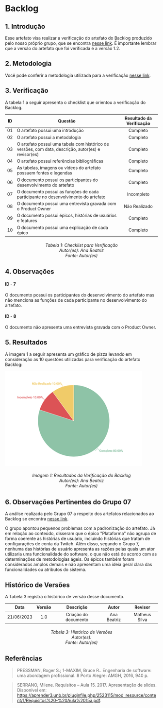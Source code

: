 # Backlog

## 1. Introdução
Esse artefato visa realizar a verificação do artefato do Backlog produzido pelo nosso próprio grupo, que se encontra [nesse link](https://requisitos-de-software.github.io/2023.1-Twitch/modelagem/backlog/).
É importante lembrar que a versão do artefato que foi verificada é a versão 1.2.

## 2. Metodologia
Você pode conferir a metodologia utilizada para a verificação [nesse link](https://requisitos-de-software.github.io/2023.1-Twitch/verificacao_grupo01/planejamento/).

## 3. Verificação

A tabela 1 a seguir apresenta o checklist que orientou a verificação do Backlog.

| ID |Questão| Resultado da Verificação |
| :---: | --- | :---: |
| 01 | O artefato possui uma introdução | Completo |
| 02 | O artefato possui a metodologia  | Completo |
| 03 | O artefato possui uma tabela com histórico de versões, com data, descrição, autor(es) e revisor(es)  | Completo |
| 04 | O artefato possui referências bibliográficas  | Completo |
| 05 | As tabelas, imagens ou vídeos do artefato possuem fontes e legendas | Completo |  |
| 06 | O documento possui os participantes do desenvolvimento do artefato | Completo |
| 07 | O documento possui as funções de cada participante no desenvolvimento do artefato | Incompleto |
| 08 | O documento possui uma entrevista gravada com o Product Owner | Não Realizado |
| 09 | O documento possui épicos, histórias de usuários e features | Completo |
| 10 | O documento possui uma explicação de cada épico | Completo |


<h6 align = "center"> Tabela 1: Checklist para Verificação
<br> Autor(es): Ana Beatriz
<br>Fonte: Autor(es)</h6>

## 4. Observações

#### ID - 7
O documento possui os participantes do desenvolvimento do artefato mas não menciona as funções de cada participante no desenvolvimento do artefato.

#### ID - 8
O documento não apresenta uma entrevista gravada com o Product Owner.


## 5. Resultados
A imagem 1 a seguir apresenta um gráfico de pizza levando em consideração as 10 questões utilizadas para verificação do artefato Backlog:

![Resultados Backlog](./imagens/verifica_backlog.png)

<h6 align = "center"> Imagem 1: Resultados da Verificação do Backlog
<br> Autor(es): Ana Beatriz
<br>Fonte: Autor(es)</h6>

## 6. Observações Pertinentes do Grupo 07
A análise realizada pelo Grupo 07 a respeito dos artefatos relacionados ao Backlog se encontra [nesse link](https://requisitos-de-software.github.io/2023.1-Petz/analise/teste/backlog/).

O grupo apontou pequenos problemas com a padronização do artefato. Já em relação ao conteúdo, disseram que o épico "Plataforma" não agrupa de forma coerente as histórias de usuário, incluindo histórias que tratam de configurações de conta da Twitch. Além disso, segundo o Grupo 7, nenhuma das histórias de usuário apresenta as razões pelas quais um ator utilizaria uma funcionalidade do software, o que não está de acordo com as determinações de metodologias ágeis. Os épicos também foram considerados amplos demais e não apresentam uma ideia geral clara das funcionalidades ou atributos do sistema.

## Histórico de Versões

A Tabela 3 registra o histórico de versão desse documento.

|**Data** | **Versão** | **Descrição** | **Autor** | **Revisor** |
|:---: | :---: | :---: | :---: | :---: |
| 21/06/2023| 1.0 | Criação do documento | Ana Beatriz | Matheus Silva |

<h6 align = "center"> Tabela 3: Histórico de Versões
<br> Autor(es): 
<br>Fonte: Autor(es)</h6>

## Referências
> PRESSMAN, Roger S.; 1-MAXIM, Bruce R.. Engenharia de software: uma abordagem profissional. 8 Porto Alegre: AMGH, 2016, 940 p.

>SERRANO, Milene. Requisitos – Aula 15. 2017. Apresentação de slides. Disponível em: https://aprender3.unb.br/pluginfile.php/2523115/mod_resource/content/1/Requisitos%20-%20Aula%2015a.pdf.
